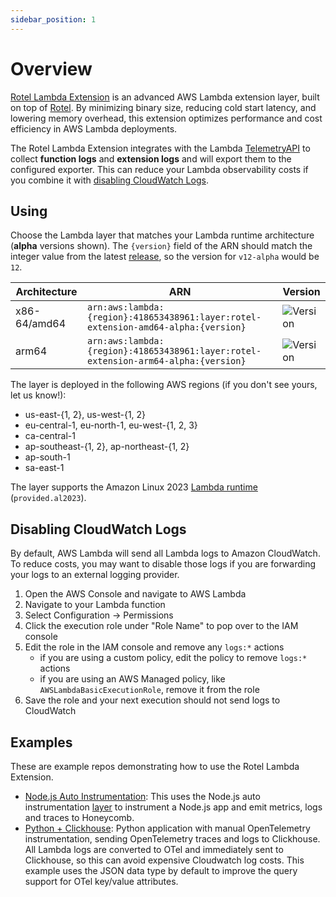 ```yaml
---
sidebar_position: 1
---
```


# Overview

[Rotel Lambda Extension](https://github.com/streamfold/rotel-lambda-extension) is an advanced AWS Lambda extension layer, built on top of [Rotel](/docs/about/rotel). By minimizing binary size, reducing cold start latency, and lowering memory overhead, this extension optimizes performance and cost efficiency in AWS Lambda deployments.

The Rotel Lambda Extension integrates with the Lambda [TelemetryAPI](https://docs.aws.amazon.com/lambda/latest/dg/telemetry-api.html) to collect **function logs** and **extension logs** and will export them to the configured exporter. This can reduce your Lambda observability costs if you combine it with [disabling CloudWatch Logs](#disabling-cloudwatch-logs). 

## Using

Choose the Lambda layer that matches your Lambda runtime architecture (**alpha** versions shown). The `{version}` field
of the ARN should match the integer value from the latest [release](https://github.com/streamfold/rotel-lambda-extension/releases),
so the version for `v12-alpha` would be `12`.

| Architecture | ARN                                                                                | Version                                                                                                                                                                 |
|--------------|------------------------------------------------------------------------------------|-------------------------------------------------------------------------------------------------------------------------------------------------------------------------|
| x86-64/amd64 | `arn:aws:lambda:{region}:418653438961:layer:rotel-extension-amd64-alpha:{version}` | ![Version](https://img.shields.io/github/v/release/streamfold/rotel-lambda-extension?filter=*alpha&label=version&labelColor=%2338BDF8&color=%23312E81&cacheSeconds=600) |
| arm64        | `arn:aws:lambda:{region}:418653438961:layer:rotel-extension-arm64-alpha:{version}` | ![Version](https://img.shields.io/github/v/release/streamfold/rotel-lambda-extension?filter=*alpha&label=version&labelColor=%2338BDF8&color=%23312E81&cacheSeconds=600) |

The layer is deployed in the following AWS regions (if you don't see yours, let us know!):
- us-east-{1, 2}, us-west-{1, 2}
- eu-central-1, eu-north-1, eu-west-{1, 2, 3}
- ca-central-1
- ap-southeast-{1, 2}, ap-northeast-{1, 2}
- ap-south-1
- sa-east-1

The layer supports the Amazon Linux 2023
[Lambda runtime](https://docs.aws.amazon.com/lambda/latest/dg/lambda-runtimes.html#runtimes-supported)
(`provided.al2023`).

## Disabling CloudWatch Logs

By default, AWS Lambda will send all Lambda logs to Amazon CloudWatch. To reduce costs, you may want to disable those logs if you are forwarding your logs to an external logging provider.

1. Open the AWS Console and navigate to AWS Lambda
2. Navigate to your Lambda function
3. Select Configuration -> Permissions
4. Click the execution role under "Role Name" to pop over to the IAM console
5. Edit the role in the IAM console and remove any `logs:*` actions
    - if you are using a custom policy, edit the policy to remove `logs:*` actions
    - if you are using an AWS Managed policy, like `AWSLambdaBasicExecutionRole`, remove it from the role
6. Save the role and your next execution should not send logs to CloudWatch

## Examples

These are example repos demonstrating how to use the Rotel Lambda Extension.

* [Node.js Auto Instrumentation](https://github.com/streamfold/nodejs-aws-lambda-example): This uses the Node.js auto instrumentation [layer](https://github.com/open-telemetry/opentelemetry-lambda/blob/main/nodejs/README.md) to instrument a Node.js app and emit metrics, logs and traces to Honeycomb.
* [Python + Clickhouse](https://github.com/streamfold/python-aws-lambda-clickhouse-example): Python application with manual OpenTelemetry instrumentation, sending OpenTelemetry traces and logs to Clickhouse. All Lambda logs are converted to OTel and immediately sent to Clickhouse, so this can avoid expensive Cloudwatch log costs. This example uses the JSON data type by default to improve the query support for OTel key/value attributes.
